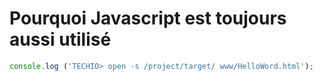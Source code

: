 # Pourquoi Javascript est toujours aussi utilisé

``` javascript runnable
console.log ('TECHIO> open -s /project/target/ www/HelloWord.html');
```
